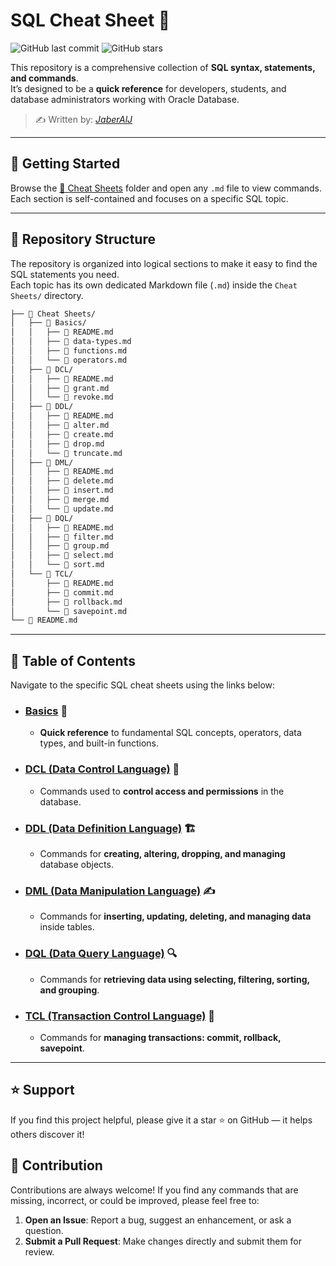 # SQL Cheat Sheet 📘

![GitHub last commit](https://img.shields.io/github/last-commit/JaberAlJ/sql-cheat-sheet)
![GitHub stars](https://img.shields.io/github/stars/JaberAlJ/sql-cheat-sheet?style=social)

This repository is a comprehensive collection of **SQL syntax, statements, and commands**.  
It’s designed to be a **quick reference** for developers, students, and database administrators working with Oracle Database.

> ✍️ Written by: [*JaberAlJ*](https://github.com/JaberAlJ)

---

## 🚀 Getting Started
Browse the [📂 Cheat Sheets](./Cheat%20Sheets) folder and open any `.md` file to view commands.  
Each section is self-contained and focuses on a specific SQL topic.

---

## 📂 Repository Structure

The repository is organized into logical sections to make it easy to find the SQL statements you need.  
Each topic has its own dedicated Markdown file (`.md`) inside the `Cheat Sheets/` directory.

```bash
├── 📁 Cheat Sheets/
│   ├── 📁 Basics/
│   │   ├── 📖 README.md
│   │   ├── 📝 data-types.md
│   │   ├── 📝 functions.md
│   │   └── 📝 operators.md
│   ├── 📁 DCL/
│   │   ├── 📖 README.md
│   │   ├── 📝 grant.md
│   │   └── 📝 revoke.md
│   ├── 📁 DDL/
│   │   ├── 📖 README.md
│   │   ├── 📝 alter.md
│   │   ├── 📝 create.md
│   │   ├── 📝 drop.md
│   │   └── 📝 truncate.md
│   ├── 📁 DML/
│   │   ├── 📖 README.md
│   │   ├── 📝 delete.md
│   │   ├── 📝 insert.md
│   │   ├── 📝 merge.md
│   │   └── 📝 update.md
│   ├── 📁 DQL/
│   │   ├── 📖 README.md
│   │   ├── 📝 filter.md
│   │   ├── 📝 group.md
│   │   ├── 📝 select.md
│   │   └── 📝 sort.md
│   └── 📁 TCL/
│       ├── 📖 README.md
│       ├── 📝 commit.md
│       ├── 📝 rollback.md
│       └── 📝 savepoint.md
└── 📖 README.md
```

---

## 📝 Table of Contents
Navigate to the specific SQL cheat sheets using the links below:

* ### [Basics](Cheat%20Sheets/Basics/README.md) 🔑
    * **Quick reference** to fundamental SQL concepts, operators, data types, and built-in functions.

* ### [DCL (Data Control Language)](Cheat%20Sheets/DCL/README.md) 🔐
    * Commands used to **control access and permissions** in the database.

* ### [DDL (Data Definition Language)](Cheat%20Sheets/DDL/README.md) 🏗️
    * Commands for **creating, altering, dropping, and managing** database objects.

* ### [DML (Data Manipulation Language)](Cheat%20Sheets/DML/README.md) ✍️
    * Commands for **inserting, updating, deleting, and managing data** inside tables.

* ### [DQL (Data Query Language)](Cheat%20Sheets/DQL/README.md) 🔍 
    * Commands for **retrieving data using selecting, filtering, sorting, and grouping**.

* ### [TCL (Transaction Control Language)](Cheat%20Sheets/TCL/README.md) 🔄 
    * Commands for **managing transactions: commit, rollback, savepoint**. 

---

## ⭐ Support
If you find this project helpful, please give it a star ⭐ on GitHub — it helps others discover it!

## 👋 Contribution

Contributions are always welcome! If you find any commands that are missing, incorrect, or could be improved, please feel free to:

1. **Open an Issue**: Report a bug, suggest an enhancement, or ask a question.
2. **Submit a Pull Request**: Make changes directly and submit them for review.